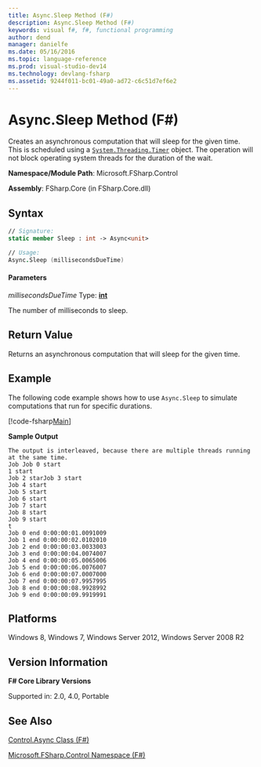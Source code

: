 ```yaml
---
title: Async.Sleep Method (F#)
description: Async.Sleep Method (F#)
keywords: visual f#, f#, functional programming
author: dend
manager: danielfe
ms.date: 05/16/2016
ms.topic: language-reference
ms.prod: visual-studio-dev14
ms.technology: devlang-fsharp
ms.assetid: 9244f011-bc01-49a0-ad72-c6c51d7ef6e2 
---
```


# Async.Sleep Method (F#)

Creates an asynchronous computation that will sleep for the given time. This is scheduled using a [`System.Threading.Timer`](https://msdn.microsoft.com/library/system.threading.timer.aspx) object. The operation will not block operating system threads for the duration of the wait.

**Namespace/Module Path**: Microsoft.FSharp.Control

**Assembly**: FSharp.Core (in FSharp.Core.dll)

## Syntax

```fsharp
// Signature:
static member Sleep : int -> Async<unit>

// Usage:
Async.Sleep (millisecondsDueTime)
```

#### Parameters

*millisecondsDueTime*
Type: **[int](https://msdn.microsoft.com/library/025d5455-3622-4ea5-9573-3ecbd4ee1375)**

The number of milliseconds to sleep.

## Return Value

Returns an asynchronous computation that will sleep for the given time.

## Example

The following code example shows how to use `Async.Sleep` to simulate computations that run for specific durations.

[!code-fsharp[Main](~/samples/snippets/fsharp/asyncapis/snippet6.fs)]

**Sample Output**

```
The output is interleaved, because there are multiple threads running at the same time.
Job Job 0 start
1 start
Job 2 starJob 3 start
Job 4 start
Job 5 start
Job 6 start
Job 7 start
Job 8 start
Job 9 start
t
Job 0 end 0:00:00:01.0091009
Job 1 end 0:00:00:02.0102010
Job 2 end 0:00:00:03.0033003
Job 3 end 0:00:00:04.0074007
Job 4 end 0:00:00:05.0065006
Job 5 end 0:00:00:06.0076007
Job 6 end 0:00:00:07.0007000
Job 7 end 0:00:00:07.9957995
Job 8 end 0:00:00:08.9928992
Job 9 end 0:00:00:09.9919991
```

## Platforms

Windows 8, Windows 7, Windows Server 2012, Windows Server 2008 R2

## Version Information

**F# Core Library Versions**

Supported in: 2.0, 4.0, Portable

## See Also

[Control.Async Class &#40;F&#35;&#41;](Control.Async-Class-%5BFSharp%5D.md)

[Microsoft.FSharp.Control Namespace &#40;F&#35;&#41;](Microsoft.FSharp.Control-Namespace-%5BFSharp%5D.md)


